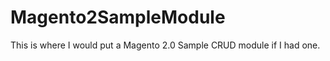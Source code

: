 Magento2SampleModule
====================

This is where I would put a Magento 2.0 Sample CRUD module if I had one.
